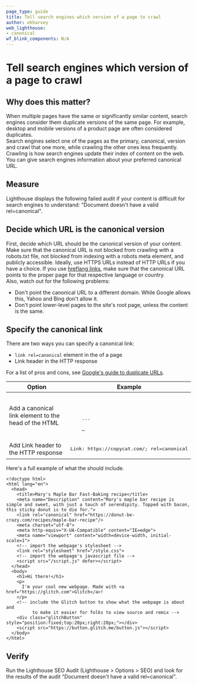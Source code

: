 ```yaml
---
page_type: guide
title: Tell search engines which version of a page to crawl
author: ekharvey
web_lighthouse:
- canonical
wf_blink_components: N/A
---
```


# Tell search engines which version of a page to crawl

## Why does this matter?

When multiple pages have the same or significantly similar content, search
engines consider them duplicate versions of the same page. For example, desktop
and mobile versions of a product page are often considered duplicates.   
Search engines select one of the pages as the primary, canonical, version and
crawl that one more, while crawling the other ones less frequently. Crawling is
how search engines update their index of content on the web. You can give search
engines information about your preferred canonical URL.  

## Measure

Lighthouse displays the following failed audit if your content is difficult for
search engines to understand: "Document doesn't have a valid rel=canonical".

## Decide which URL is the canonical version

First, decide which URL should be the canonical version of your content. Make
sure that the canonical URL is not blocked from crawling with a robots.txt file,
not blocked from indexing with a robots meta element, and publicly accessible.
Ideally, use HTTPS URLs instead of HTTP URLs if you have a choice. If you use
[hreflang links](https://support.google.com/webmasters/answer/189077), make sure
that the canonical URL points to the proper page for that respective language or
country.  
Also, watch out for the following problems:

+  Don't point the canonical URL to a different domain. While Google
    allows this, Yahoo and Bing don't allow it.
+  Don't point lower-level pages to the site's root page, unless the content
    is the same. 

## Specify the canonical link

There are two ways you can specify a canonical link: 

+  `link rel=canonical` element in the <head> of a page
+  Link header in the HTTP response

For a list of pros and cons, see
[Google's guide to duplicate URLs](https://support.google.com/webmasters/answer/139066).

<table>
<thead>
<tr>
<th><strong>Option</strong></th>
<th><strong>Example</strong></th>
</tr>
</thead>
<tbody>
<tr>
<td>Add a canonical link element to the head of the HTML</td>
<td><p><pre>
<!doctype html>
<html lang="en">
  <head>
    ...
    <link rel="canonical" href="https://copycat.com/"/>
    …
</pre></p>

</td>
</tr>
<tr>
<td>Add Link header to the HTTP response</td>
<td><p><pre>
Link: https://copycat.com/; rel=canonical
</pre></p>

</td>
</tr>
</tbody>
</table>

Here's a full example of what the <head> should include. 

```
<!doctype html>
<html lang="en">
  <head>
    <title>Mary's Maple Bar Fast-Baking recipe</title>
    <meta name="Description" content="Mary's maple bar recipe is simple and sweet, with just a touch of serendipity. Topped with bacon, this sticky donut is to die for.">
    <link rel="canonical" href="https://donut-be-crazy.com/recipes/maple-bar-recipe"/>
    <meta charset="utf-8">
    <meta http-equiv="X-UA-Compatible" content="IE=edge">
    <meta name="viewport" content="width=device-width, initial-scale=1">
    <!-- import the webpage's stylesheet -->
    <link rel="stylesheet" href="/style.css">
    <!-- import the webpage's javascript file -->
    <script src="/script.js" defer></script>
  </head>
  <body>
    <h1>Hi there!</h1>   
    <p>
      I'm your cool new webpage. Made with <a href="https://glitch.com">Glitch</a>!
    </p>
    <!-- include the Glitch button to show what the webpage is about and
          to make it easier for folks to view source and remix -->
    <div class="glitchButton" style="position:fixed;top:20px;right:20px;"></div>
    <script src="https://button.glitch.me/button.js"></script>
  </body>
</html>
```

## Verify

Run the Lighthouse SEO Audit (Lighthouse > Options > SEO) and look for the
results of the audit "Document doesn't have a valid rel=canonical".


